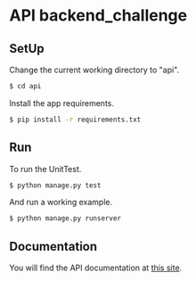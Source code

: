 # API backend_challenge

## SetUp

Change the current working directory to "api".
```sh
$ cd api
```

Install the app requirements.
```sh
$ pip install -r requirements.txt
```

## Run 

To run the UnitTest.
```sh
$ python manage.py test
```

And run a working example.
```sh
$ python manage.py runserver
```
## Documentation 

You will find the API documentation at [this site](https://app.swaggerhub.com/apis/thiagosousacosta/backend_challenge_doc/1.0.0).
